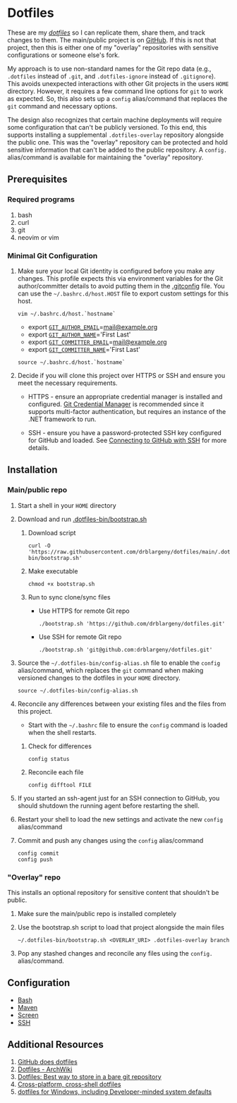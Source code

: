 # Dotfiles

These are my [*dotfiles*](https://en.wikipedia.org/wiki/Configuration_file) so
I can replicate them, share them, and track changes to them. The main/public
project is on [GitHub](https://github.com/drblargeny/dotfiles). If this is not
that project, then this is either one of my "overlay" repositories with
sensitive configurations or someone else's fork.

My approach is to use non-standard names for the Git repo data (e.g.,
`.dotfiles` instead of `.git`, and `.dotfiles-ignore` instead of
`.gitignore`).  This avoids unexpected interactions with other Git projects in
the users `HOME` directory.  However, it requires a few command line options
for `git` to work as expected.  So, this also sets up a `config` alias/command
that replaces the `git` command and necessary options.

The design also recognizes that certain machine deployments will require some
configuration that can't be publicly versioned.  To this end, this supports
installing a supplemental `.dotfiles-overlay` repository alongside the public
one.  This was the "overlay" repository can be protected and hold sensitive
information that can't be added to the public repository.  A `config.`
alias/command is available for maintaining the "overlay" repository.

## Prerequisites

### Required programs

1. bash
1. curl
1. git
1. neovim or vim

### Minimal Git Configuration

1. Make sure your local Git identity is configured before you make
    any changes.  This profile expects this via environment
    variables for the Git author/committer details to avoid putting them
    in the [.gitconfig](.gitconfig) file.  You can use the
    `~/.bashrc.d/host.HOST` file to export custom settings for this
    host.

    ```shell
    vim ~/.bashrc.d/host.`hostname`
    ```

    * export [`GIT_AUTHOR_EMAIL`](https://git-scm.com/docs/git#Documentation/git.txt-codeGITAUTHOREMAILcode)=mail@example.org
    * export [`GIT_AUTHOR_NAME`](https://git-scm.com/docs/git#Documentation/git.txt-codeGITAUTHORNAMEcode)='First Last'
    * export [`GIT_COMMITTER_EMAIL`](https://git-scm.com/docs/git#Documentation/git.txt-codeGITCOMMITTEREMAILcode)=mail@example.org
    * export [`GIT_COMMITTER_NAME`](https://git-scm.com/docs/git#Documentation/git.txt-codeGITCOMMITTERNAMEcode)='First Last'

    ```shell
    source ~/.bashrc.d/host.`hostname`
    ```

1. Decide if you will clone this project over HTTPS or SSH and ensure you meet
    the necessary requirements.

    * HTTPS - ensure an appropriate credential manager is installed and
        configured.
        [Git Credential Manager](https://github.com/git-ecosystem/git-credential-manager)
        is recommended since it supports multi-factor authentication, but
        requires an instance of the .NET framework to run.

    * SSH - ensure you have a password-protected SSH key configured for GitHub
        and loaded. See
        [Connecting to GitHub with SSH](https://docs.github.com/en/authentication/connecting-to-github-with-ssh)
        for more details.

## Installation

### Main/public repo

1. Start a shell in your `HOME` directory

1. Download and run [.dotfiles-bin/bootstrap.sh](.dotfiles-bin/bootstrap.sh)

    1. Download script

        ```shell
        curl -O 'https://raw.githubusercontent.com/drblargeny/dotfiles/main/.dotfiles-bin/bootstrap.sh'
        ```

    2. Make executable

        ```shell
        chmod +x bootstrap.sh
        ```

    3. Run to sync clone/sync files

        * Use HTTPS for remote Git repo

            ```shell
            ./bootstrap.sh 'https://github.com/drblargeny/dotfiles.git'
            ```

        * Use SSH for remote Git repo

            ```shell
            ./bootstrap.sh 'git@github.com:drblargeny/dotfiles.git'
            ```

1. Source the `~/.dotfiles-bin/config-alias.sh` file to enable the `config`
    alias/command, which replaces the `git` command when making versioned
    changes to the dotfiles in your `HOME` directory.

    ```shell
    source ~/.dotfiles-bin/config-alias.sh
    ```

1. Reconcile any differences between your existing files and the files from
    this project.

    * Start with the `~/.bashrc` file to ensure the `config` command is loaded
      when the shell restarts.

    1. Check for differences

        ```shell
        config status
        ```

    1. Reconcile each file

        ```shell
        config difftool FILE
        ```

1. If you started an ssh-agent just for an SSH connection to GitHub, you
    should shutdown the running agent before restarting the shell.

1. Restart your shell to load the new settings and activate the new `config`
    alias/command

1. Commit and push any changes using the `config` alias/command

    ```shell
    config commit
    config push
    ```

### "Overlay" repo

This installs an optional repository for sensitive content that shouldn't be
public.

1. Make sure the main/public repo is installed completely

1. Use the bootstrap.sh script to load that project alongside the main files

    ```shell
    ~/.dotfiles-bin/bootstrap.sh <OVERLAY_URI> .dotfiles-overlay branch
    ```

1. Pop any stashed changes and reconcile any files using the `config.`
   alias/command.

## Configuration

* [Bash](.bashrc.d/README.md)
* [Maven](.m2/README.md)
* [Screen](.screenrc.d/README.md)
* [SSH](.ssh/README.md)

## Additional Resources

1. [GitHub does dotfiles](https://dotfiles.github.io/)
1. [Dotfiles - ArchWiki](https://wiki.archlinux.org/index.php/Dotfiles)
1. [Dotfiles: Best way to store in a bare git repository](https://developer.atlassian.com/blog/2016/02/best-way-to-store-dotfiles-git-bare-repo/)
1. [Cross-platform, cross-shell dotfiles](https://github.com/renemarc/dotfiles?tab=readme-ov-file)
1. [dotfiles for Windows, including Developer-minded system defaults](https://github.com/jayharris/dotfiles-windows)
